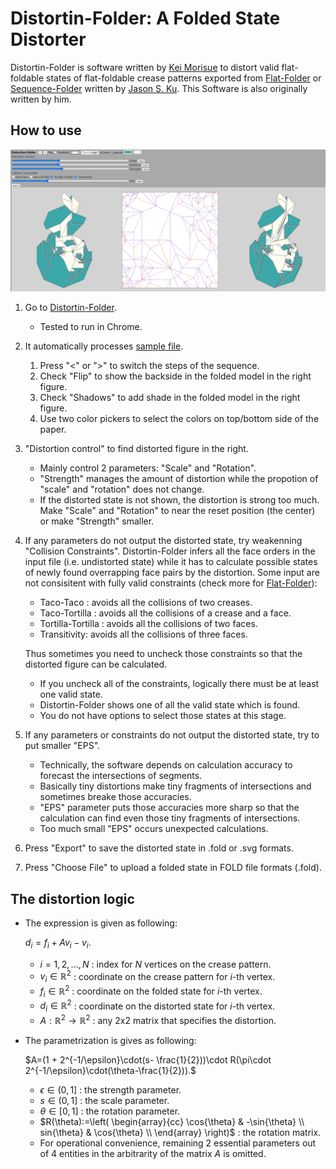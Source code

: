 # Distortin-Folder: A Folded State Distorter

Distortin-Folder is software written by [Kei Morisue](https://x.com/keimorisue) to
distort valid flat-foldable states of flat-foldable crease patterns exported from [Flat-Folder](https://origamimagiro.github.io/flat-folder/) or [Sequence-Folder](https://origamimagiro.github.io/sequence-folder/) written by [Jason S. Ku](http://jasonku.mit.edu/). This Software is also originally written by him. 

## How to use
![Distortin-Folder Screen](./sample/fdss.png)
1. Go to [Distortin-Folder](https://kei-morisue.github.io/distorted-folder/).
    - Tested to run in Chrome.

1. It automatically processes [sample file](./sample/opensink_water_bomb.fold).
    1. Press "<" or ">" to switch the steps of the sequence.
    1. Check "Flip" to show the backside in the folded model in the right figure.
    1. Check "Shadows" to add shade in the folded model in the right figure.
    1. Use two color pickers to select the colors on top/bottom side of the paper.

1. "Distortion control" to find distorted figure in the right.
    - Mainly control 2 parameters: "Scale" and "Rotation".
    - "Strength" manages the amount of distortion while the propotion of "scale" and "rotation" does not change. 
    - If the distorted state is not shown, the distortion is strong too much. Make "Scale" and "Rotation" to near the reset position (the center) or make "Strength" smaller.

1. If any parameters do not output the distorted state, try weakenning "Collision Constraints". Distortin-Folder infers all the face orders in the input file (i.e. undistorted state) while it has to calculate possible states of newly found overrapping face pairs by the distortion. 
Some input are not consisitent with fully valid constraints (check more for [Flat-Folder](https://origamimagiro.github.io/flat-folder/)): 
    - Taco-Taco : avoids all the collisions of two creases.
    - Taco-Tortilla : avoids all the collisions of a crease and a face.
    - Tortilla-Tortilla : avoids all the collisions of two faces.
    - Transitivity: avoids all the collisions of three faces.

    Thus sometimes you need to uncheck those constraints so that the distorted figure can be calculated.
    - If you uncheck all of the constraints, logically there must be at least one valid state.
    - Distortin-Folder shows one of all the valid state which is found.
    - You do not have options to select those states at this stage.  

1. If any parameters or constraints do not output the distorted state, try to put smaller "EPS". 
    - Technically, the software depends on calculation accuracy to forecast the intersections of segments. 
    - Basically tiny distortions make tiny fragments of intersections and sometimes breake those accuracies.
    - "EPS" parameter puts those accuracies more sharp so that the calculation can find even those tiny fragments of intersections.
    - Too much small "EPS" occurs unexpected calculations. 

1. Press "Export" to save the distorted state in .fold or .svg formats.

1. Press "Choose File" to upload a folded state in FOLD file formats (.fold).

## The distortion logic
- The expression is given as following:

    $d_i = f_i + Av_i-v_i.$
    - $i=1,2,\dots , N$ : index for $N$ vertices on the crease pattern.
    - $v_i\in \mathbb{R}^2$ : coordinate on the crease pattern for $i$-th vertex.
    - $f_i\in \mathbb{R}^2$ : coordinate on the folded state for $i$-th vertex.
    - $d_i\in \mathbb{R}^2$ : coordinate on the distorted state for $i$-th vertex.
    - $A:\mathbb{R}^2\to\mathbb{R}^2$ : any 2x2 matrix that specifies the distortion.

- The parametrization is gives as following:

    $A=(1 + 2^{-1/\epsilon}\cdot(s- \frac{1}{2}))\cdot R(\pi\cdot 2^{-1/\epsilon}\cdot(\theta-\frac{1}{2})).$
    - $\epsilon \in (0,1]$ : the strength parameter.
    - $s\in (0,1]$ : the scale parameter.
    - $\theta\in [0,1]$ : the rotation parameter.
    - $R(\theta):=\left(
    \begin{array}{cc}
        \cos{\theta} & -\sin{\theta}  \\
        sin{\theta} & \cos{\theta} \\
    \end{array}
    \right)$ : the rotation matrix.
    - For operational convenience, remaining 2 essential parameters out of 4 entities in the arbitrarity of the matrix $A$ is omitted. 